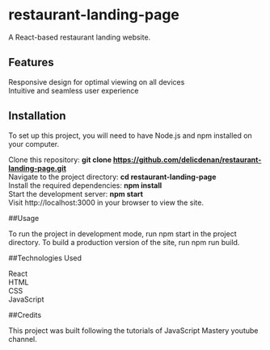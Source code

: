 # restaurant-landing-page

A React-based restaurant landing website.

## Features

Responsive design for optimal viewing on all devices  
Intuitive and seamless user experience

## Installation  

To set up this project, you will need to have Node.js and npm installed on your computer.  

Clone this repository: **git clone https://github.com/delicdenan/restaurant-landing-page.git**  
Navigate to the project directory: **cd restaurant-landing-page**  
Install the required dependencies: **npm install**  
Start the development server: **npm start**  
Visit http://localhost:3000 in your browser to view the site.  

##Usage

To run the project in development mode, run npm start in the project directory. To build a production version of the site, run npm run build.  

##Technologies Used  

React  
HTML  
CSS  
JavaScript  


##Credits  

This project was built following the tutorials of JavaScript Mastery youtube channel.  

